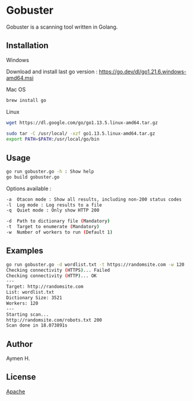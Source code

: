 # Gobuster
Gobuster is a scanning tool written in Golang.

## Installation

Windows

Download and install last go version : https://go.dev/dl/go1.21.6.windows-amd64.msi

Mac OS

```bash
brew install go
```
Linux

```bash
wget https://dl.google.com/go/go1.13.5.linux-amd64.tar.gz
	
sudo tar -C /usr/local/ -xzf go1.13.5.linux-amd64.tar.gz
export PATH=$PATH:/usr/local/go/bin

```

## Usage

```bash
go run gobuster.go -h : Show help
go build gobuster.go
```

Options available :

```bash
-a  Otacon mode : Show all results, including non-200 status codes
-l  Log mode : Log results to a file
-q  Quiet mode : Only show HTTP 200

-d  Path to dictionary file (Mandatory)
-t  Target to enumerate (Mandatory)
-w  Number of workers to run (Default 1)

```

## Examples

```bash
go run gobuster.go -d wordlist.txt -t https://randomsite.com -w 120
Checking connectivity (HTTPS)... Failed
Checking connectivity (HTTP)... OK
---
Target: http://randomsite.com
List: wordlist.txt
Dictionary Size: 3521
Workers: 120
---
Starting scan...
http://randomsite.com/robots.txt 200
Scan done in 18.073891s
```

## Author
Aymen H.

## License

[Apache](http://www.apache.org/licenses/)